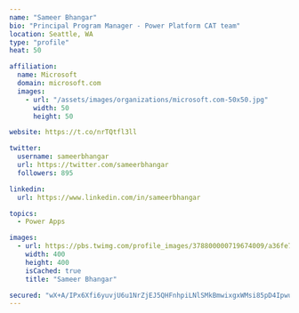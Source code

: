 ```yaml
---
name: "Sameer Bhangar"
bio: "Principal Program Manager - Power Platform CAT team"
location: Seattle, WA
type: "profile"
heat: 50

affiliation:
  name: Microsoft
  domain: microsoft.com
  images:
    - url: "/assets/images/organizations/microsoft.com-50x50.jpg"
      width: 50
      height: 50

website: https://t.co/nrTQtfl3ll

twitter:
  username: sameerbhangar
  url: https://twitter.com/sameerbhangar
  followers: 895

linkedin:
  url: https://www.linkedin.com/in/sameerbhangar

topics:
  - Power Apps

images:
  - url: https://pbs.twimg.com/profile_images/378800000719674009/a36fe7ddfab1778b76e5793772e43798_400x400.jpeg
    width: 400
    height: 400
    isCached: true
    title: "Sameer Bhangar"

secured: "wX+A/IPx6Xfi6yuvjU6u1NrZjEJ5QHFnhpiLNlSMkBmwixgxWMsi85pD4IpwufyGtntQ9Eg2RmzdS1yZdObT4NVLWBMorj0+kGLkm8Km8I84MIps7gcC6nrmcfMPvb+yD7z5YZv1s2vgMO9LpuVHisXtuJ1NpNQwJ4ubZgNsaSChhSkpjxNGa6eUxKQyLBRwcKyZQViuWy5pnz5n5wksKwJjHCzU63qarpRSwkwyOJLQ+Bj6N3rR3+LzSOoCOecaSeNlh271iXkHEtcaKexYX68iTfOBhkBvjGsnzdPBvrDF5F2zlqMt+3nI9yafijf6YKuBG9woj4ZnCygORLtj1WftLRQ2m6hsfhWFnY4BqUrfwfBeyo41dvbWjDrxC0tosJ96I/h/a32REjGuPgtNdQ==;sOXWF0MhmupPlyTpK7b5gA=="
---
```


